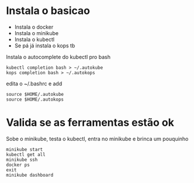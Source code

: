 # Instala o basicao

* Instala o docker
* Instala o minikube
* Instala o kubectl
* Se pá já instala o kops tb

Instala o autocomplete do kubectl pro bash

```
kubectl completion bash > ~/.autokube
kops completion bash > ~/.autokops
```

edita o \~/.bashrc e add

```
source $HOME/.autokube
source $HOME/.autokops
```

# Valida se as ferramentas estão ok

Sobe o minikube, testa o kubectl, entra no minikube e brinca um pouquinho

```
minikube start
kubectl get all
minikube ssh
docker ps
exit
minikube dashboard
```
